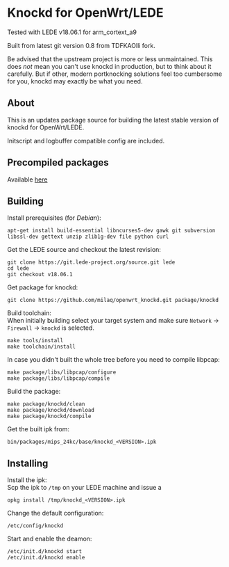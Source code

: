 # Knockd for OpenWrt/LEDE

Tested with LEDE v18.06.1 for arm_cortext_a9

Built from latest git version 0.8 from TDFKAOlli fork.

Be advised that the upstream project is more or less unmaintained. This does _not_ mean you can't use knockd in production, but to think about it carefully. But if other, modern portknocking solutions feel too cumbersome for you, knockd may exactly be what you need.

## About

This is an updates package source for building the latest stable version of knockd for OpenWrt/LEDE.

Initscript and logbuffer compatible config are included.

## Precompiled packages
Available [here](https://github.com/milaq/openwrt_knockd/releases/)

## Building

Install prerequisites (for _Debian_):
````
apt-get install build-essential libncurses5-dev gawk git subversion libssl-dev gettext unzip zlib1g-dev file python curl
````

Get the LEDE source and checkout the latest revision:
````
git clone https://git.lede-project.org/source.git lede
cd lede
git checkout v18.06.1
````

Get package for knockd:
````
git clone https://github.com/milaq/openwrt_knockd.git package/knockd
````

Build toolchain:  
When initially building select your target system and make sure `Network` -> `Firewall` -> `knockd` is selected.
````
make tools/install
make toolchain/install
````

In case you didn't built the whole tree before you need to compile libpcap:
````
make package/libs/libpcap/configure
make package/libs/libpcap/compile
````

Build the package:
````
make package/knockd/clean
make package/knockd/download
make package/knockd/compile
````

Get the built ipk from:
````
bin/packages/mips_24kc/base/knockd_<VERSION>.ipk
````

## Installing

Install the ipk:  
Scp the ipk to `/tmp` on your LEDE machine and issue a
````
opkg install /tmp/knockd_<VERSION>.ipk
````

Change the default configuration:
````
/etc/config/knockd
````

Start and enable the deamon:
````
/etc/init.d/knockd start
/etc/init.d/knockd enable
````
